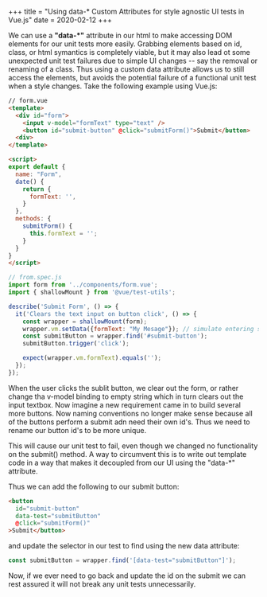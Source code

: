+++
title =  "Using data-* Custom Attributes for style agnostic UI tests in Vue.js"
date = 2020-02-12
+++

We can use a **"data-\*"** attribute in our html to make accessing DOM elements for our unit tests more easily. Grabbing elements based on id, class, or html symantics is completely viable, but it may also lead ot some unexpected unit test failures due to simple UI changes -- say the removal or renaming of a class. Thus using a custom data attribute allows us to still access the elements, but avoids the potential failure of a functional unit test when a style changes. Take the following example using Vue.js:

```html
// form.vue
<template>
  <div id="form">
    <input v-model="formText" type="text" />
    <button id="submit-button" @click="submitForm()">Submit</button>
  <div>
</template>

<script>
export default {
  name: "Form",
  date() {
    return {
      formText: '',
    }
  },
  methods: {
    submitForm() {
      this.formText = '';
    }
  }
}
</script>
```

```javascript
// from.spec.js
import form from '../components/form.vue';
import { shallowMount } from '@vue/test-utils';

describe('Submit Form', () => {
  it('Clears the text input on button click', () => {
    const wrapper = shallowMount(form);
    wrapper.vm.setData({formText: "My Mesage"}); // simulate entering some text
    const submitButton = wrapper.find('#submit-button');
    submitButton.trigger('click');

    expect(wrapper.vm.formText).equals('');
  });
});
```

When the user clicks the sublit button, we clear out the form, or rather change tha v-model binding to empty string which in turn clears out the input textbox. Now imagine a new requirement came in to build several more buttons. Now naming conventions no longer make sense because all of the buttons perform a submit adn need their own id's. Thus we need to rename our button id's to be more unique. 

This will cause our unit test to fail, even though we changed no functionality on the submit() method. A way to circumvent this is to write out template code in a way that makes it decoupled from our UI using the "data-*" attribute. 

Thus we can add the following to our submit button:

```html
<button 
  id="submit-button" 
  data-test="submitButton" 
  @click="submitForm()"
>Submit</button>
```

and update the selector in our test to find using the new data attribute:
```javascript
const submitButton = wrapper.find('[data-test="submitButton"]');
```

Now, if we ever need to go back and update the id on the submit we can rest assured it will not break any unit tests unnecessarily. 
